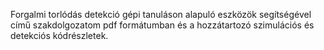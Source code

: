  Forgalmi torlódás detekció gépi tanuláson alapuló eszközök segítségével című szakdolgozatom pdf formátumban és a hozzátartozó szimulációs és detekciós kódrészletek.
